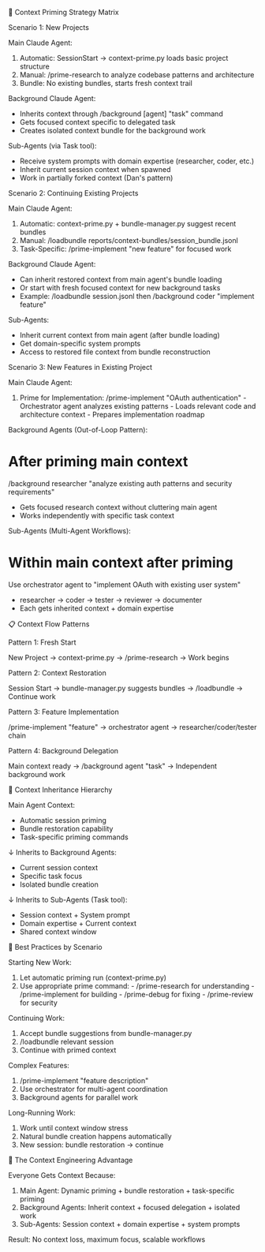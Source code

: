 
  🎯 Context Priming Strategy Matrix

  Scenario 1: New Projects

  Main Claude Agent:
  1. Automatic: SessionStart → context-prime.py loads basic project structure
  2. Manual: /prime-research to analyze codebase patterns and architecture
  3. Bundle: No existing bundles, starts fresh context trail

  Background Claude Agent:
  - Inherits context through /background [agent] "task" command
  - Gets focused context specific to delegated task
  - Creates isolated context bundle for the background work

  Sub-Agents (via Task tool):
  - Receive system prompts with domain expertise (researcher, coder, etc.)
  - Inherit current session context when spawned
  - Work in partially forked context (Dan's pattern)

  Scenario 2: Continuing Existing Projects

  Main Claude Agent:
  1. Automatic: context-prime.py + bundle-manager.py suggest recent bundles
  2. Manual: /loadbundle reports/context-bundles/session_bundle.jsonl
  3. Task-Specific: /prime-implement "new feature" for focused work

  Background Claude Agent:
  - Can inherit restored context from main agent's bundle loading
  - Or start with fresh focused context for new background tasks
  - Example: /loadbundle session.jsonl then /background coder "implement 
  feature"

  Sub-Agents:
  - Inherit current context from main agent (after bundle loading)
  - Get domain-specific system prompts
  - Access to restored file context from bundle reconstruction

  Scenario 3: New Features in Existing Project

  Main Claude Agent:
  1. Prime for Implementation: /prime-implement "OAuth authentication"
    - Orchestrator agent analyzes existing patterns
    - Loads relevant code and architecture context
    - Prepares implementation roadmap

  Background Agents (Out-of-Loop Pattern):
  # After priming main context
  /background researcher "analyze existing auth patterns and security 
  requirements"
  - Gets focused research context without cluttering main agent
  - Works independently with specific task context

  Sub-Agents (Multi-Agent Workflows):
  # Within main context after priming
  Use orchestrator agent to "implement OAuth with existing user system"
  - researcher → coder → tester → reviewer → documenter
  - Each gets inherited context + domain expertise

  📋 Context Flow Patterns

  Pattern 1: Fresh Start

  New Project → context-prime.py → /prime-research → Work begins

  Pattern 2: Context Restoration

  Session Start → bundle-manager.py suggests bundles → /loadbundle → Continue
  work

  Pattern 3: Feature Implementation

  /prime-implement "feature" → orchestrator agent → researcher/coder/tester
  chain

  Pattern 4: Background Delegation

  Main context ready → /background agent "task" → Independent background work

  🔄 Context Inheritance Hierarchy

  Main Agent Context:
  - Automatic session priming
  - Bundle restoration capability
  - Task-specific priming commands

  ↓ Inherits to Background Agents:
  - Current session context
  - Specific task focus
  - Isolated bundle creation

  ↓ Inherits to Sub-Agents (Task tool):
  - Session context + System prompt
  - Domain expertise + Current context
  - Shared context window

  🎯 Best Practices by Scenario

  Starting New Work:

  1. Let automatic priming run (context-prime.py)
  2. Use appropriate prime command:
    - /prime-research for understanding
    - /prime-implement for building
    - /prime-debug for fixing
    - /prime-review for security

  Continuing Work:

  1. Accept bundle suggestions from bundle-manager.py
  2. /loadbundle relevant session
  3. Continue with primed context

  Complex Features:

  1. /prime-implement "feature description"
  2. Use orchestrator for multi-agent coordination
  3. Background agents for parallel work

  Long-Running Work:

  1. Work until context window stress
  2. Natural bundle creation happens automatically
  3. New session: bundle restoration → continue

  🚀 The Context Engineering Advantage

  Everyone Gets Context Because:

  1. Main Agent: Dynamic priming + bundle restoration + task-specific priming
  2. Background Agents: Inherit context + focused delegation + isolated work
  3. Sub-Agents: Session context + domain expertise + system prompts

  Result: No context loss, maximum focus, scalable workflows